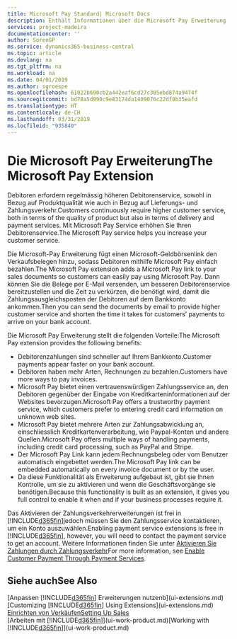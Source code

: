 ```yaml
---
title: Microsoft Pay Standard| Microsoft Docs
description: Enthält Informationen über die Microsoft Pay Erweiterung
services: project-madeira
documentationcenter: ''
author: SorenGP
ms.service: dynamics365-business-central
ms.topic: article
ms.devlang: na
ms.tgt_pltfrm: na
ms.workload: na
ms.date: 04/01/2019
ms.author: sgroespe
ms.openlocfilehash: 61022b690cb2a442eaf6cd27c305ebd874a9474f
ms.sourcegitcommit: bd78a5d990c9e83174da1409076c22df8b35eafd
ms.translationtype: HT
ms.contentlocale: de-CH
ms.lasthandoff: 03/31/2019
ms.locfileid: "935840"
---
```

# <a name="the-microsoft-pay-extension"></a><span data-ttu-id="87e47-103">Die Microsoft Pay Erweiterung</span><span class="sxs-lookup"><span data-stu-id="87e47-103">The Microsoft Pay Extension</span></span>
<span data-ttu-id="87e47-104">Debitoren erfordern regelmässig höheren Debitorenservice, sowohl in Bezug auf Produktqualität wie auch in Bezug auf Lieferungs- und Zahlungsverkehr.</span><span class="sxs-lookup"><span data-stu-id="87e47-104">Customers continuously require higher customer service, both in terms of the quality of product but also in terms of delivery and payment services.</span></span> <span data-ttu-id="87e47-105">Mit Microsoft Pay Service erhöhen Sie Ihren Debitorenservice.</span><span class="sxs-lookup"><span data-stu-id="87e47-105">The Microsoft Pay service helps you increase your customer service.</span></span>

<span data-ttu-id="87e47-106">Die Microsoft-Pay Erweiterung fügt einen Microsoft-Geldbörsenlink den Verkaufsbelegen hinzu, sodass Debitoren mithilfe Microsoft Pay einfach bezahlen.</span><span class="sxs-lookup"><span data-stu-id="87e47-106">The Microsoft Pay extension adds a Microsoft Pay link to your sales documents so customers can easily pay using Microsoft Pay.</span></span> <span data-ttu-id="87e47-107">Dann können Sie die Belege per E-Mail versenden, um besseren Debitorenservice bereitzustellen und die Zeit zu verkürzen, die benötigt wird, damit die Zahlungsausgleichsposten der Debitoren auf dem Bankkonto ankommen.</span><span class="sxs-lookup"><span data-stu-id="87e47-107">Then you can send the documents by email to provide higher customer service and shorten the time it takes for customers’ payments to arrive on your bank account.</span></span>

<span data-ttu-id="87e47-108">Die Microsoft Pay Erweiterung stellt die folgenden Vorteile:</span><span class="sxs-lookup"><span data-stu-id="87e47-108">The Microsoft Pay extension provides the following benefits:</span></span>
- <span data-ttu-id="87e47-109">Debitorenzahlungen sind schneller auf Ihrem Bankkonto.</span><span class="sxs-lookup"><span data-stu-id="87e47-109">Customer payments appear faster on your bank account.</span></span>
- <span data-ttu-id="87e47-110">Debitoren haben mehr Arten, Rechnungen zu bezahlen.</span><span class="sxs-lookup"><span data-stu-id="87e47-110">Customers have more ways to pay invoices.</span></span>
- <span data-ttu-id="87e47-111">Microsoft Pay bietet einen vertrauenswürdigen Zahlungsservice an, den Debitoren gegenüber der Eingabe von Kreditkarteninformationen auf der Websites bevorzugen.</span><span class="sxs-lookup"><span data-stu-id="87e47-111">Microsoft Pay offers a trustworthy payment service, which customers prefer to entering credit card information on unknown web sites.</span></span>
- <span data-ttu-id="87e47-112">Microsoft Pay bietet mehrere Arten zur Zahlungsabwicklung an, einschliesslich Kreditkartenverarbeitung, wie Paypal-Konten und andere Quellen.</span><span class="sxs-lookup"><span data-stu-id="87e47-112">Microsoft Pay offers multiple ways of handling payments, including credit card processing, such as PayPal and Stripe.</span></span>
- <span data-ttu-id="87e47-113">Der Microsoft Pay Link kann jedem Rechnungsbeleg oder vom Benutzer automatisch eingebettet werden.</span><span class="sxs-lookup"><span data-stu-id="87e47-113">The Microsoft Pay link can be embedded automatically on every invoice document or by the user.</span></span>
- <span data-ttu-id="87e47-114">Da diese Funktionalität als Erweiterung aufgebaut ist, gibt sie Ihnen Kontrolle, um sie zu aktivieren und wenn die Geschäftsvorgänge sie benötigen.</span><span class="sxs-lookup"><span data-stu-id="87e47-114">Because this functionality is built as an extension, it gives you full control to enable it when and if your business processes require it.</span></span>

<span data-ttu-id="87e47-115">Das Aktivieren der Zahlungsverkehrerweiterungen ist frei in [!INCLUDE[d365fin](includes/d365fin_md.md)]jedoch müssen Sie den Zahlungsservice kontaktieren, um ein Konto auszuwählen.</span><span class="sxs-lookup"><span data-stu-id="87e47-115">Enabling payment service extensions is free in [!INCLUDE[d365fin](includes/d365fin_md.md)], however, you will need to contact the payment service to get an account.</span></span> <span data-ttu-id="87e47-116">Weitere Informationen finden Sie unter [Aktivieren Sie Zahlungen durch Zahlungsverkehr](sales-how-enable-payment-service-extensions.md)</span><span class="sxs-lookup"><span data-stu-id="87e47-116">For more information, see [Enable Customer Payment Through Payment Services](sales-how-enable-payment-service-extensions.md).</span></span>

## <a name="see-also"></a><span data-ttu-id="87e47-117">Siehe auch</span><span class="sxs-lookup"><span data-stu-id="87e47-117">See Also</span></span>
<span data-ttu-id="87e47-118">[Anpassen [!INCLUDE[d365fin](includes/d365fin_md.md)] Erweiterungen nutzenb](ui-extensions.md)</span><span class="sxs-lookup"><span data-stu-id="87e47-118">[Customizing [!INCLUDE[d365fin](includes/d365fin_md.md)] Using Extensions](ui-extensions.md)</span></span>  
[<span data-ttu-id="87e47-119">Einrichten von Verkäufen</span><span class="sxs-lookup"><span data-stu-id="87e47-119">Setting Up Sales</span></span>](sales-setup-sales.md)  
<span data-ttu-id="87e47-120">[Arbeiten mit [!INCLUDE[d365fin](includes/d365fin_md.md)]](ui-work-product.md)</span><span class="sxs-lookup"><span data-stu-id="87e47-120">[Working with [!INCLUDE[d365fin](includes/d365fin_md.md)]](ui-work-product.md)</span></span>
